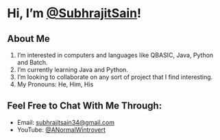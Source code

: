 # Hi, I’m [@SubhrajitSain](https://github.com/SubhrajitSain)!
## About Me
1. I’m interested in computers and languages like QBASIC, Java, Python and Batch.
2. I’m currently learning Java and Python.
3. I’m looking to collaborate on any sort of project that I find interesting.
4. My Pronouns: He, Him, His

## Feel Free to Chat With Me Through:
- Email: [subhrajitsain34@gmail.com](mailto:subhrajitsain34@gmail.com)
- YouTube: [@ANormalWintrovert](https://www.youtube.com/@ANormalWintrovert)
<!---
SubhrajitSain/SubhrajitSain is a ✨ special ✨ repository because its `README.md` (this file) appears on your GitHub profile.
You can click the Preview link to take a look at your changes.
--->
